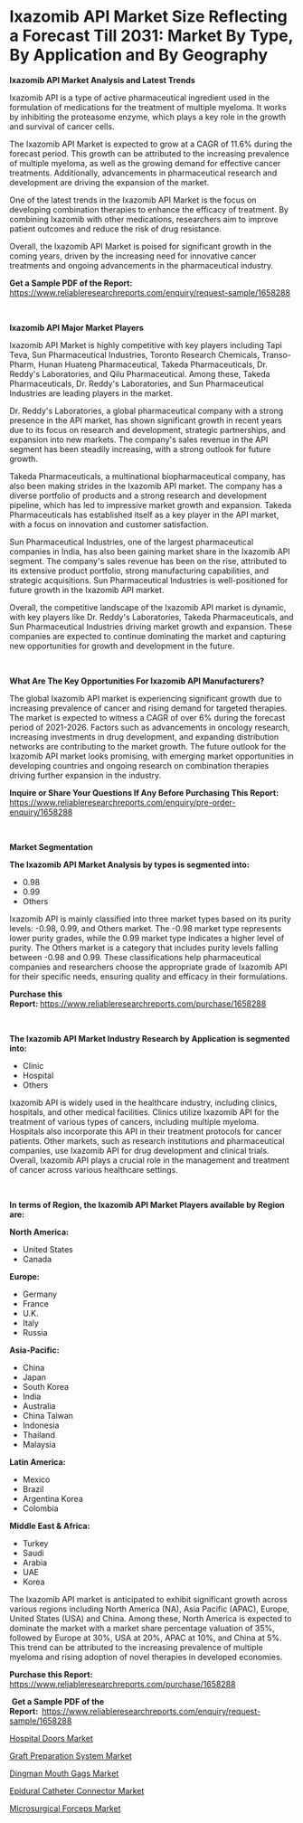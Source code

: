 <p><h1>Ixazomib API Market Size Reflecting a Forecast Till 2031: Market By Type, By Application and By Geography</h1></p><p><strong>Ixazomib API Market Analysis and Latest Trends</strong></p>
<p><p>Ixazomib API is a type of active pharmaceutical ingredient used in the formulation of medications for the treatment of multiple myeloma. It works by inhibiting the proteasome enzyme, which plays a key role in the growth and survival of cancer cells.</p><p>The Ixazomib API Market is expected to grow at a CAGR of 11.6% during the forecast period. This growth can be attributed to the increasing prevalence of multiple myeloma, as well as the growing demand for effective cancer treatments. Additionally, advancements in pharmaceutical research and development are driving the expansion of the market.</p><p>One of the latest trends in the Ixazomib API Market is the focus on developing combination therapies to enhance the efficacy of treatment. By combining Ixazomib with other medications, researchers aim to improve patient outcomes and reduce the risk of drug resistance.</p><p>Overall, the Ixazomib API Market is poised for significant growth in the coming years, driven by the increasing need for innovative cancer treatments and ongoing advancements in the pharmaceutical industry.</p></p>
<p><strong>Get a Sample PDF of the Report:&nbsp;</strong> <a href="https://www.reliableresearchreports.com/enquiry/request-sample/1658288">https://www.reliableresearchreports.com/enquiry/request-sample/1658288</a></p>
<p>&nbsp;</p>
<p><strong>Ixazomib API Major Market Players</strong></p>
<p><p>Ixazomib API Market is highly competitive with key players including Tapi Teva, Sun Pharmaceutical Industries, Toronto Research Chemicals, Transo-Pharm, Hunan Huateng Pharmaceutical, Takeda Pharmaceuticals, Dr. Reddy's Laboratories, and Qilu Pharmaceutical. Among these, Takeda Pharmaceuticals, Dr. Reddy's Laboratories, and Sun Pharmaceutical Industries are leading players in the market.</p><p>Dr. Reddy's Laboratories, a global pharmaceutical company with a strong presence in the API market, has shown significant growth in recent years due to its focus on research and development, strategic partnerships, and expansion into new markets. The company's sales revenue in the API segment has been steadily increasing, with a strong outlook for future growth.</p><p>Takeda Pharmaceuticals, a multinational biopharmaceutical company, has also been making strides in the Ixazomib API market. The company has a diverse portfolio of products and a strong research and development pipeline, which has led to impressive market growth and expansion. Takeda Pharmaceuticals has established itself as a key player in the API market, with a focus on innovation and customer satisfaction.</p><p>Sun Pharmaceutical Industries, one of the largest pharmaceutical companies in India, has also been gaining market share in the Ixazomib API segment. The company's sales revenue has been on the rise, attributed to its extensive product portfolio, strong manufacturing capabilities, and strategic acquisitions. Sun Pharmaceutical Industries is well-positioned for future growth in the Ixazomib API market.</p><p>Overall, the competitive landscape of the Ixazomib API market is dynamic, with key players like Dr. Reddy's Laboratories, Takeda Pharmaceuticals, and Sun Pharmaceutical Industries driving market growth and expansion. These companies are expected to continue dominating the market and capturing new opportunities for growth and development in the future.</p></p>
<p>&nbsp;</p>
<p><strong>What Are The Key Opportunities For Ixazomib API Manufacturers?</strong></p>
<p><p>The global Ixazomib API market is experiencing significant growth due to increasing prevalence of cancer and rising demand for targeted therapies. The market is expected to witness a CAGR of over 6% during the forecast period of 2021-2026. Factors such as advancements in oncology research, increasing investments in drug development, and expanding distribution networks are contributing to the market growth. The future outlook for the Ixazomib API market looks promising, with emerging market opportunities in developing countries and ongoing research on combination therapies driving further expansion in the industry.</p></p>
<p><strong>Inquire or Share Your Questions If Any Before Purchasing This Report:</strong> <a href="https://www.reliableresearchreports.com/enquiry/pre-order-enquiry/1658288">https://www.reliableresearchreports.com/enquiry/pre-order-enquiry/1658288</a></p>
<p>&nbsp;</p>
<p><strong>Market Segmentation</strong></p>
<p><strong>The Ixazomib API Market Analysis by types is segmented into:</strong></p>
<p><ul><li>0.98</li><li>0.99</li><li>Others</li></ul></p>
<p><p>Ixazomib API is mainly classified into three market types based on its purity levels: -0.98, 0.99, and Others market. The -0.98 market type represents lower purity grades, while the 0.99 market type indicates a higher level of purity. The Others market is a category that includes purity levels falling between -0.98 and 0.99. These classifications help pharmaceutical companies and researchers choose the appropriate grade of Ixazomib API for their specific needs, ensuring quality and efficacy in their formulations.</p></p>
<p><strong>Purchase this Report:&nbsp;</strong><a href="https://www.reliableresearchreports.com/purchase/1658288">https://www.reliableresearchreports.com/purchase/1658288</a></p>
<p>&nbsp;</p>
<p><strong>The Ixazomib API Market Industry Research by Application is segmented into:</strong></p>
<p><ul><li>Clinic</li><li>Hospital</li><li>Others</li></ul></p>
<p><p>Ixazomib API is widely used in the healthcare industry, including clinics, hospitals, and other medical facilities. Clinics utilize Ixazomib API for the treatment of various types of cancers, including multiple myeloma. Hospitals also incorporate this API in their treatment protocols for cancer patients. Other markets, such as research institutions and pharmaceutical companies, use Ixazomib API for drug development and clinical trials. Overall, Ixazomib API plays a crucial role in the management and treatment of cancer across various healthcare settings.</p></p>
<p>&nbsp;</p>
<p><strong>In terms of Region, the Ixazomib API Market Players available by Region are:</strong></p>
<p>
    <p> <strong> North America: </strong>
        <ul>
            <li>United States</li>
            <li>Canada</li>
        </ul>
        </p> 
    <p> <strong> Europe: </strong>
        <ul>
            <li>Germany</li>
            <li>France</li>
            <li>U.K.</li>
            <li>Italy</li>
            <li>Russia</li>
        </ul>
        </p> 
    <p> <strong> Asia-Pacific: </strong>
        <ul>
            <li>China</li>
            <li>Japan</li>
            <li>South Korea</li>
            <li>India</li>
            <li>Australia</li>
            <li>China Taiwan</li>
            <li>Indonesia</li>
            <li>Thailand</li>
            <li>Malaysia</li>
        </ul>
        </p> 
    <p> <strong> Latin America: </strong>
        <ul>
            <li>Mexico</li>
            <li>Brazil</li>
            <li>Argentina Korea</li>
            <li>Colombia</li>
        </ul>
        </p> 
    <p> <strong> Middle East & Africa: </strong>
        <ul>
            <li>Turkey</li>
            <li>Saudi</li>
            <li>Arabia</li>
            <li>UAE</li>
            <li>Korea</li>
        </ul>
    </p>
    </p>
<p><p>The Ixazomib API market is anticipated to exhibit significant growth across various regions including North America (NA), Asia Pacific (APAC), Europe, United States (USA) and China. Among these, North America is expected to dominate the market with a market share percentage valuation of 35%, followed by Europe at 30%, USA at 20%, APAC at 10%, and China at 5%. This trend can be attributed to the increasing prevalence of multiple myeloma and rising adoption of novel therapies in developed economies.</p></p>
<p><strong>Purchase this Report: </strong><a href="https://www.reliableresearchreports.com/purchase/1658288">https://www.reliableresearchreports.com/purchase/1658288</a></p>
<p>&nbsp;<strong>Get a Sample PDF of the Report:&nbsp;&nbsp;</strong><a href="https://www.reliableresearchreports.com/enquiry/request-sample/1658288">https://www.reliableresearchreports.com/enquiry/request-sample/1658288</a></p>
<p><strong></strong></p>
<p><p><a href="https://medium.com/@lealemke/hospital-doors-market-report-reveals-the-latest-trends-and-growth-opportunities-of-this-market-bf1cdd8feb34">Hospital Doors Market</a></p><p><a href="https://medium.com/@lealemke/graft-preparation-system-market-size-cagr-trends-2024-2030-f1d1b7013db9">Graft Preparation System Market</a></p><p><a href="https://medium.com/@lealemke/dingman-mouth-gags-market-trends-and-market-analysis-forecasted-for-period-2024-2031-ce288597e939">Dingman Mouth Gags Market</a></p><p><a href="https://medium.com/@josephbogan19/epidural-catheter-connector-market-insight-market-trends-growth-forecasted-from-2024-to-2031-d7f10b3c2cd6">Epidural Catheter Connector Market</a></p><p><a href="https://medium.com/p/2e2ec0992d55/edit">Microsurgical Forceps Market</a></p></p>
